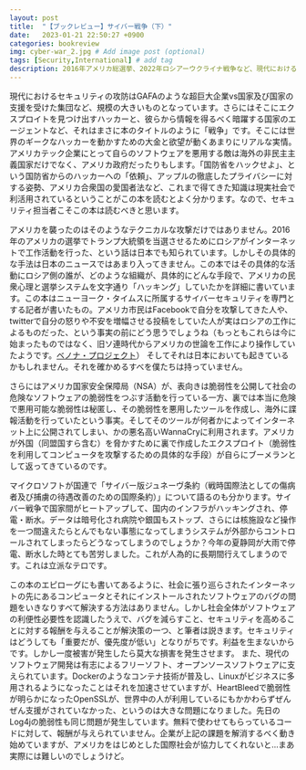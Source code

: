 ```yaml
---
layout: post
title:  "【ブックレビュー】サイバー戦争（下）"
date:   2023-01-21 22:50:27 +0900
categories: bookreview
img: cyber-war_2.jpg # Add image post (optional)
tags: [Security,International] # add tag
description: 2016年アメリカ総選挙、2022年ロシアーウクライナ戦争など、現代におけるサイバー空間での戦争について記した本（後編）
---
```


現代におけるセキュリティの攻防はGAFAのような超巨大企業vs国家及び国家の支援を受けた集団など、規模の大きいものとなっています。さらにはそこにエクスプロイトを見つけ出すハッカーと、彼らから情報を得るべく暗躍する国家のエージェントなど、それはまさに本のタイトルのように「戦争」です。そこには世界のギークなハッカーを動かすための大金と欲望が動くあまりにリアルな実情。
アメリカテック企業にとって自らのソフトウェアを悪用する敵は海外の非民主主義国家だけでなく、アメリカ政府だったりもします。「国防省をハックせよ」、という国防省からのハッカーへの「依頼」、アップルの徹底したプライバシーに対する姿勢、アメリカ合衆国の愛国者法など、これまで得てきた知識は現実社会で利活用されているということがこの本を読むとよく分かります。なので、セキュリティ担当者こそこの本は読むべきと思います。

アメリカを襲ったのはそのようなテクニカルな攻撃だけではありません。2016年のアメリカの選挙でトランプ大統領を当選させるためにロシアがインターネットで工作活動を行った、という話は日本でも知られています。しかしその具体的な手法は日本のニュースではあまり入ってきません。この本ではその具体的な活動にロシア側の誰が、どのような組織が、具体的にどんな手段で、アメリカの民衆心理と選挙システムを文字通り「ハッキング」していたかを詳細に書いています。この本はニューヨーク・タイムスに所属するサイバーセキュリティを専門とする記者が書いたもの。アメリカ市民はFacebookで自分を攻撃してきた人や、twitterで自分の怒りや不安を増幅させる投稿をしていた人が実はロシアの工作によるものだった、という事実の前にどう思うでしょうね（もっともこれらは今に始まったものではなく、旧ソ連時代からアメリカの世論を工作により操作していたようです。[ベノナ・プロジェクト](https://ja.wikipedia.org/wiki/%E3%83%99%E3%83%8E%E3%83%8A)）
そしてそれは日本においても起きているかもしれません。それを確かめるすべを僕たちは持っていません。

さらにはアメリカ国家安全保障局（NSA）が、表向きは脆弱性を公開して社会の危険なソフトウェアの脆弱性をつぶす活動を行っている一方、裏では本当に危険で悪用可能な脆弱性は秘匿し、その脆弱性を悪用したツールを作成し、海外に諜報活動を行っていたという事実。そしてそのツールが何者かによってインターネット上に公開されてしまい、かの悪名高いWannaCryに利用されます。アメリカが外国（同盟国すら含む）を脅かすために裏で作成したエクスプロイト（脆弱性を利用してコンピュータを攻撃するための具体的な手段）が自らにブーメランとして返ってきているのです。

マイクロソフトが国連で「サイバー版ジュネーヴ条約（戦時国際法としての傷病者及び捕虜の待遇改善のための国際条約）」について語るのも分かります。サイバー戦争で国家間がヒートアップして、国内のインフラがハッキングされ、停電・断水。データは暗号化され病院や銀国もストップ、さらには核施設など操作を一つ間違えたらとんでもない事態になってしまうシステムが外部からコントロールされてしまったらどうなってしまうのでしょうか？今年の夏静岡が大雨で停電、断水した時とても苦労しました。これが人為的に長期間行えてしまうのです。これは立派なテロです。

この本のエピローグにも書いてあるように、社会に張り巡らされたインターネットの先にあるコンピュータとそれにインストールされたソフトウェアのバグの問題をいきなりすべて解決する方法はありません。しかし社会全体がソフトウェアの利便性必要性を認識したうえで、バグを減らすこと、セキュリティを高めることに対する報酬を与えることが解決策の一つ、と筆者は説きます。セキュリティはどうしても「重要だが、優先度が低い」となりがちです。利益を生まないからです。しかし一度被害が発生したら莫大な損害を発生させます。
また、現代のソフトウェア開発は有志によるフリーソフト、オープンソースソフトウェアに支えられています。Dockerのようなコンテナ技術が普及し、Linuxがビジネスに多用されるようになったことはそれを加速させていますが、HeartBleedで脆弱性が明らかになったOpenSSLが、世界中の人が利用しているにもかかわらずぜんぜん支援がされていなかった、というのは大きな問題になりました。先日のLog4jの脆弱性も同じ問題が発生しています。無料で使わせてもらっているコードに対して、報酬が与えられていません。企業が上記の課題を解消するべく動き始めていますが、アメリカをはじめとした国際社会が協力してくれないと…まあ実際には難しいのでしょうけど。